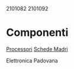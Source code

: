 2101082
2101092
# Componenti
[Processori](componenti/processori.md)
[Schede Madri](componenti/schede_madri.md)

Elettronica Padovana
